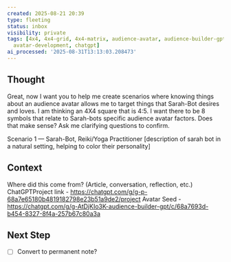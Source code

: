 ```yaml
---
created: 2025-08-21 20:39
type: fleeting
status: inbox
visibility: private
tags: [4x4, 4x4-grid, 4x4-matrix, audience-avatar, audience-builder-gpt, audience-building,
  avatar-development, chatgpt]
ai_processed: '2025-08-31T13:13:03.208473'
---
```


<!--
NOTE: This file uses a static date for validation. For new notes, use:
created: 2025-08-21 20:39
-->

## Thought  
Great, now I want you to help me create scenarios where knowing things about an audience avatar allows me to target things that Sarah-Bot desires and loves. I am thinking an 4X4 square that is 4:5. I want there to be 8 symbols that relate to Sarah-bots specific audience avatar factors. Does that make sense? Ask me clarifying questions to confirm. 

Scenario 1 — Sarah-Bot, Reiki/Yoga Practitioner
[description of sarah bot in a natural setting, helping to color their personality]

## Context  
Where did this come from? (Article, conversation, reflection, etc.)
ChatGPTProject link - 
https://chatgpt.com/g/g-p-68a7e65180b4819182798e23b51a9de2/project
Avatar Seed - https://chatgpt.com/g/g-AtDjKIo3K-audience-builder-gpt/c/68a7693d-b454-8327-8f4a-257b67c80a3a
## Next Step  
- [ ] Convert to permanent note?
